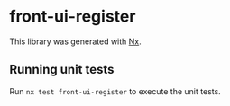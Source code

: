 # front-ui-register

This library was generated with [Nx](https://nx.dev).

## Running unit tests

Run `nx test front-ui-register` to execute the unit tests.
